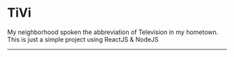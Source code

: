 # TiVi

My neighborhood spoken the abbreviation of Television in my hometown. This is just a simple project using ReactJS & NodeJS

---
